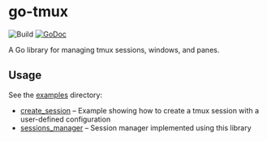 # go-tmux

![Build](https://github.com/github/docs/actions/workflows/build.yml/badge.svg)
[![GoDoc](https://godoc.org/github.com/jubnzv/go-tmux?status.svg)](https://godoc.org/github.com/jubnzv/go-tmux)

A Go library for managing tmux sessions, windows, and panes.

## Usage
See the [examples](./examples) directory:
* [create_session](./examples/create-session/create-session.go) – Example showing how to create a tmux session with a user-defined configuration
* [sessions_manager](./examples/sessions-manager/main.go) – Session manager implemented using this library
